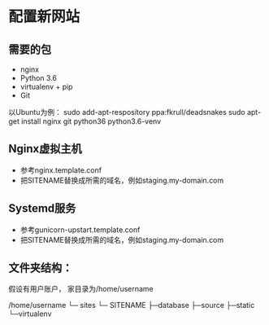 配置新网站
=======================
## 需要的包
* nginx
* Python 3.6
* virtualenv + pip
* Git

以Ubuntu为例：
    sudo add-apt-respository ppa:fkrull/deadsnakes
    sudo apt-get install nginx git python36 python3.6-venv

## Nginx虚拟主机

* 参考nginx.template.conf
* 把SITENAME替换成所需的域名，例如staging.my-domain.com

## Systemd服务

* 参考gunicorn-upstart.template.conf
* 把SITENAME替换成所需的域名，例如staging.my-domain.com

## 文件夹结构：
假设有用户账户， 家目录为/home/username

/home/username
└─ sites
      └─ SITENAME
              ├─database
              ├─source
              ├─static
              └─virtualenv
